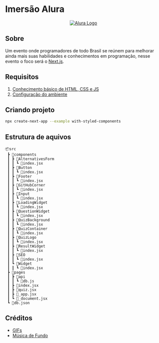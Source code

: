 # Imersão Alura

<p align="center">
  <a href="https://site.alura.com.br/">
    <img src="https://i.imgur.com/cwZddVU.png" alt="Alura Logo">
  </a>
</p>

## Sobre
Um evento onde programadores de todo Brasil se reúnem para melhorar ainda mais suas habilidades e conhecimentos em programação, nesse evento o foco será o [Next.js](https://nextjs.org/).

## Requisitos
1. [Conhecimento básico de HTML, CSS e JS](https://www.alura.com.br/formacao-html-e-css)
2. [Configuração do ambiente](https://www.youtube.com/playlist?list=PLWWWueTSmaQ6tkqUusoYVvdjANp7Qekkx)

## Criando projeto
```sh
npx create-next-app --example with-styled-components
```

## Estrutura de aquivos

```
📦src
 ┣ 📂components
 ┃ ┣ 📂AlternativesForm
 ┃ ┃ ┗ 📜index.jsx
 ┃ ┣ 📂Button
 ┃ ┃ ┗ 📜index.jsx
 ┃ ┣ 📂Footer
 ┃ ┃ ┗ 📜index.jsx
 ┃ ┣ 📂GitHubCorner
 ┃ ┃ ┗ 📜index.jsx
 ┃ ┣ 📂Input
 ┃ ┃ ┗ 📜index.jsx
 ┃ ┣ 📂LoadingWidget
 ┃ ┃ ┗ 📜index.jsx
 ┃ ┣ 📂QuestionWidget
 ┃ ┃ ┗ 📜index.jsx
 ┃ ┣ 📂QuizBackground
 ┃ ┃ ┗ 📜index.jsx
 ┃ ┣ 📂QuizContainer
 ┃ ┃ ┗ 📜index.jsx
 ┃ ┣ 📂QuizLogo
 ┃ ┃ ┗ 📜index.jsx
 ┃ ┣ 📂ResultWidget
 ┃ ┃ ┗ 📜index.jsx
 ┃ ┣ 📂SEO
 ┃ ┃ ┗ 📜index.jsx
 ┃ ┗ 📂Widget
 ┃ ┃ ┗ 📜index.jsx
 ┣ 📂pages
 ┃ ┣ 📂api
 ┃ ┃ ┗ 📜db.js
 ┃ ┣ 📜index.jsx
 ┃ ┣ 📜quiz.jsx
 ┃ ┣ 📜_app.jsx
 ┃ ┗ 📜_document.jsx
 ┗ 📜db.json
```

## Créditos
- [GIFs](https://tenor.com/)
- [Música de Fundo](https://www.youtube.com/watch?v=3wd3j9-piek)